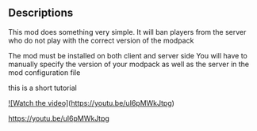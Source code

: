 ## Descriptions
This mod does something very simple.
It will ban players from the server who do not play with the correct version of the modpack
  
The mod must be installed on both client and server side
You will have to manually specify the version of your modpack as well as the server in the mod configuration file

this is a short tutorial

[![Watch the video]](https://i9.ytimg.com/vi/uI6pMWkJtpg/mq2.jpg?sqp=CIyMoI4G&rs=AOn4CLADCMeEWseMA5ZLmkWVlDpJsVUKxg)(https://youtu.be/uI6pMWkJtpg)


https://youtu.be/uI6pMWkJtpg

